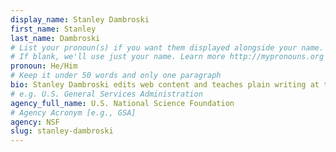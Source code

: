 ```yaml
---
display_name: Stanley Dambroski
first_name: Stanley
last_name: Dambroski
# List your pronoun(s) if you want them displayed alongside your name.
# If blank, we'll use just your name. Learn more http://mypronouns.org
pronoun: He/Him
# Keep it under 50 words and only one paragraph
bio: Stanley Dambroski edits web content and teaches plain writing at the U.S. National Science Foundation. He has a Ph.D. in English and has taught university and workplace writing for many years.
# e.g. U.S. General Services Administration
agency_full_name: U.S. National Science Foundation
# Agency Acronym [e.g., GSA]
agency: NSF
slug: stanley-dambroski
---
```

